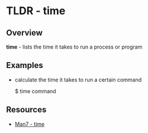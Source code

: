 TLDR - time
==========

Overview
--------

**time** - lists the time it takes to run a process or program

Examples
--------

- calculate the time it takes to run a certain command

	$ time command

Resources
---------

- [Man7 - time](http://man7.org/linux/man-pages/man1/time.1.html)